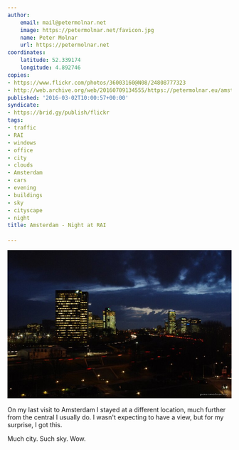 ```yaml
---
author:
    email: mail@petermolnar.net
    image: https://petermolnar.net/favicon.jpg
    name: Peter Molnar
    url: https://petermolnar.net
coordinates:
    latitude: 52.339174
    longitude: 4.892746
copies:
- https://www.flickr.com/photos/36003160@N08/24808777323
- http://web.archive.org/web/20160709134555/https://petermolnar.eu/amsterdam-night-at-rai/
published: '2016-03-02T10:00:57+00:00'
syndicate:
- https://brid.gy/publish/flickr
tags:
- traffic
- RAI
- windows
- office
- city
- clouds
- Amsterdam
- cars
- evening
- buildings
- sky
- cityscape
- night
title: Amsterdam - Night at RAI

---
```


![](amsterdam-night-at-rai.jpg)

On my last visit to Amsterdam I stayed at a different location, much
further from the central I usually do. I wasn't expecting to have a
view, but for my surprise, I got this.

Much city. Such sky. Wow.